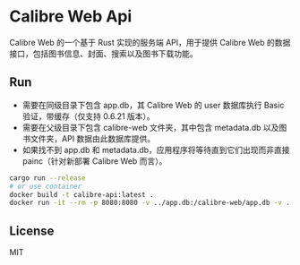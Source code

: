 # Calibre Web Api

Calibre Web 的一个基于 Rust 实现的服务端 API，用于提供 Calibre Web 的数据接口，包括图书信息、封面、搜索以及图书下载功能。

## Run

- 需要在同级目录下包含 app.db，其 Calibre Web 的 user 数据库执行 Basic 验证，带缓存（仅支持 0.6.21 版本）。
- 需要在父级目录下包含 calibre-web 文件夹，其中包含 metadata.db 以及图书文件夹，API 数据由此数据库提供。
- 如果找不到 app.db 和 metadata.db，应用程序将等待直到它们出现而非直接 painc（针对新部署 Calibre Web 而言）。

```bash
cargo run --release
# or use container
docker build -t calibre-api:latest .
docker run -it --rm -p 8080:8080 -v ../app.db:/calibre-web/app.db -v ../books:/calibre-data localhost/calibre-api:0.1.4
```

## License

MIT
